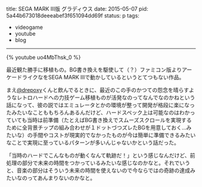 title: SEGA MARK III版 グラディウス
date: 2015-05-07
pid: 5a44b673018deeeabef3f651094dd69f
status: p
tags:
- videogame
- youtube
- blog
---

{% youtube uo4MbThsk_0 %}

最近観た勝手に移植もの。BG書き換えを駆使して（？）ファミコン版よりアーケードライクなをSEGA MARK IIIで動かしているというとてつもない作品。

まえ[@drepoxy][1]くんと飲んでるときに、最近のこの手のかつての怨念を晴らすようなレトロハードへの力技ゲーム移植ものが活発なのってなんでなのかねという話になって、彼の説ではエミュレータとかの環境が整って開発が格段に楽になったみたいなことももちろんあるんだけど、ハードスペック上は可能なのはわかっていても当時は前準備（たとえばBG書き換えでスムーズスクロールを実現するために全背景チップの組み合わせが１ドットづつズレたBGを用意しておく…みたいな）の手間やコストが現実的でなかったものが今は簡単に準備できるみたいなことで実現に至っているパターンが多いんじゃないかという話だった。

「当時のハードでこんなものが動くなんて軌跡だ！」という感じなんだけど、前処理の部分で未来の時間をつかっているみたいな感じなのかなと。それでいうと、音楽の部分はそういう未来の時間を使えないので今ならではの奇跡の達成みたいなのってあんまりないのかなと。

[1]:	https://twitter.com/drepoxy